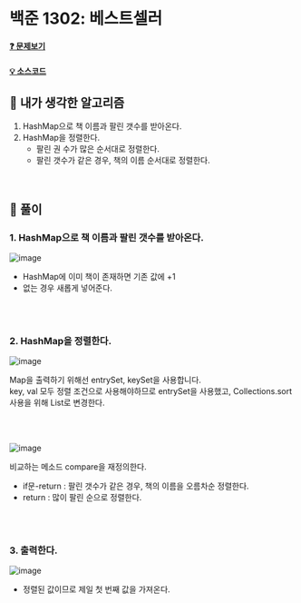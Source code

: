# 백준 1302: 베스트셀러

#### [❓ 문제보기](https://www.acmicpc.net/problem/1302)
#### [💡 소스코드](https://github.com/happ-in/algorithm/blob/main/%EC%9E%90%EB%A3%8C%EA%B5%AC%EC%A1%B0/%5BBOJ%5D1302_%EB%B2%A0%EC%8A%A4%ED%8A%B8%EC%85%80%EB%9F%AC/BOJ1302.java)


## 📌 내가 생각한 알고리즘
1. HashMap으로 책 이름과 팔린 갯수를 받아온다.
2. HashMap을 정렬한다.
    * 팔린 권 수가 많은 순서대로 정렬한다.
    * 팔린 갯수가 같은 경우, 책의 이름 순서대로 정렬한다.

<br/>

## 📌 풀이 
### 1. HashMap으로 책 이름과 팔린 갯수를 받아온다.  
![image](https://user-images.githubusercontent.com/36289638/105259721-a59fc000-5bcf-11eb-8ee2-4ccc2ba40b41.png)  

* HashMap에 이미 책이 존재하면 기존 값에 +1
* 없는 경우 새롭게 넣어준다.

<br/>  
<br/>  


### 2. HashMap을 정렬한다.  
![image](https://user-images.githubusercontent.com/36289638/105260067-6faf0b80-5bd0-11eb-8b5d-2d86301b8640.png)
    
Map을 출력하기 위해선 entrySet, keySet을 사용합니다.  
key, val 모두 정렬 조건으로 사용해야하므로 entrySet을 사용했고, Collections.sort 사용을 위해 List로 변경한다.
    
<br/>  
<br/>

![image](https://user-images.githubusercontent.com/36289638/105260563-565a8f00-5bd1-11eb-8150-3096a438b490.png)

비교하는 메소드 compare을 재정의한다.  
* if문-return : 팔린 갯수가 같은 경우, 책의 이름을 오름차순 정렬한다.
* return : 많이 팔린 순으로 정렬한다.

<br/>
<br/>

### 3. 출력한다.  
![image](https://user-images.githubusercontent.com/36289638/105260771-b9e4bc80-5bd1-11eb-9f41-15b5aeef6170.png)
* 정렬된 값이므로 제일 첫 번째 값을 가져온다.
